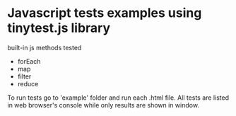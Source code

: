 # Javascript tests examples using tinytest.js library
built-in js methods tested
- forEach
- map
- filter
- reduce

To run tests go to 'example' folder and run each .html file.
All tests are listed in web browser's console while only results are shown in window.